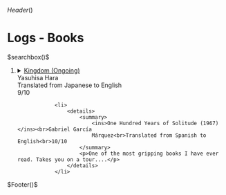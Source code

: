 $Header()$

<h1>Logs - Books</h1>
$searchbox()$

<div class="logs" id="l6">
<ol>
<li>
<details>
<summary>
<ins>Kingdom (Ongoing)</ins><br>Yasuhisa Hara
<br>Translated from Japanese to English
<br>9/10
</summary>
<p>
Based on ancient Chinese era warfare and politics, Kingdom is one of the best action war
manga out there. It focuses on the story of a peasant called Shin who wants so become a
general, which is hard to say the least. Kingdom is filled with stratergies and surprises
which are clever and intriguing. Politics adds an extra layer of complexity and makes the
world of Kingdom more believable.
</p>
</details>
</li>

                <li>
                    <details>
                        <summary>
                            <ins>One Hundred Years of Solitude (1967)</ins><br>Gabriel García
                            Márquez<br>Translated from Spanish to English<br>10/10
                        </summary>
                        <p>One of the most gripping books I have ever read. Takes you on a tour....</p>
                    </details>
                </li>
</ol>
</div>
$Footer()$